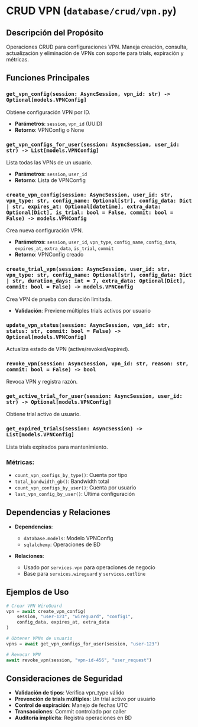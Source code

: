 # CRUD VPN (`database/crud/vpn.py`)

## Descripción del Propósito

Operaciones CRUD para configuraciones VPN. Maneja creación, consulta, actualización y eliminación de VPNs con soporte para trials, expiración y métricas.

## Funciones Principales

### `get_vpn_config(session: AsyncSession, vpn_id: str) -> Optional[models.VPNConfig]`
Obtiene configuración VPN por ID.
- **Parámetros**: `session`, `vpn_id` (UUID)
- **Retorno**: VPNConfig o None

### `get_vpn_configs_for_user(session: AsyncSession, user_id: str) -> List[models.VPNConfig]`
Lista todas las VPNs de un usuario.
- **Parámetros**: `session`, `user_id`
- **Retorno**: Lista de VPNConfig

### `create_vpn_config(session: AsyncSession, user_id: str, vpn_type: str, config_name: Optional[str], config_data: Dict | str, expires_at: Optional[datetime], extra_data: Optional[Dict], is_trial: bool = False, commit: bool = False) -> models.VPNConfig`
Crea nueva configuración VPN.
- **Parámetros**: `session`, `user_id`, `vpn_type`, `config_name`, `config_data`, `expires_at`, `extra_data`, `is_trial`, `commit`
- **Retorno**: VPNConfig creado

### `create_trial_vpn(session: AsyncSession, user_id: str, vpn_type: str, config_name: Optional[str], config_data: Dict | str, duration_days: int = 7, extra_data: Optional[Dict], commit: bool = False) -> models.VPNConfig`
Crea VPN de prueba con duración limitada.
- **Validación**: Previene múltiples trials activos por usuario

### `update_vpn_status(session: AsyncSession, vpn_id: str, status: str, commit: bool = False) -> Optional[models.VPNConfig]`
Actualiza estado de VPN (active/revoked/expired).

### `revoke_vpn(session: AsyncSession, vpn_id: str, reason: str, commit: bool = False) -> bool`
Revoca VPN y registra razón.

### `get_active_trial_for_user(session: AsyncSession, user_id: str) -> Optional[models.VPNConfig]`
Obtiene trial activo de usuario.

### `get_expired_trials(session: AsyncSession) -> List[models.VPNConfig]`
Lista trials expirados para mantenimiento.

### Métricas:
- `count_vpn_configs_by_type()`: Cuenta por tipo
- `total_bandwidth_gb()`: Bandwidth total
- `count_vpn_configs_by_user()`: Cuenta por usuario
- `last_vpn_config_by_user()`: Última configuración

## Dependencias y Relaciones

- **Dependencias**:
  - `database.models`: Modelo VPNConfig
  - `sqlalchemy`: Operaciones de BD

- **Relaciones**:
  - Usado por `services.vpn` para operaciones de negocio
  - Base para `services.wireguard` y `services.outline`

## Ejemplos de Uso

```python
# Crear VPN WireGuard
vpn = await create_vpn_config(
    session, "user-123", "wireguard", "config1", 
    config_data, expires_at, extra_data
)

# Obtener VPNs de usuario
vpns = await get_vpn_configs_for_user(session, "user-123")

# Revocar VPN
await revoke_vpn(session, "vpn-id-456", "user_request")
```

## Consideraciones de Seguridad

- **Validación de tipos**: Verifica vpn_type válido
- **Prevención de trials múltiples**: Un trial activo por usuario
- **Control de expiración**: Manejo de fechas UTC
- **Transacciones**: Commit controlado por caller
- **Auditoría implícita**: Registra operaciones en BD